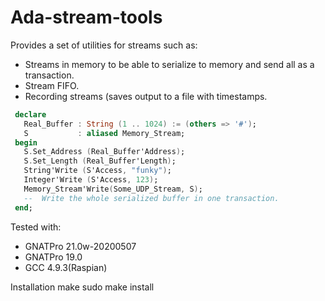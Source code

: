 # Ada-stream-tools

Provides a set of utilities for streams such as:

 * Streams in memory to be able to serialize to memory and send all as a transaction.
 * Stream FIFO.
 * Recording streams (saves output to a file with timestamps.


`````Ada
 declare
   Real_Buffer : String (1 .. 1024) := (others => '#');
   S           : aliased Memory_Stream;
 begin
   S.Set_Address (Real_Buffer'Address);
   S.Set_Length (Real_Buffer'Length);
   String'Write (S'Access, "funky");
   Integer'Write (S'Access, 123);
   Memory_Stream'Write(Some_UDP_Stream, S);
   --  Write the whole serialized buffer in one transaction.
 end;
`````

Tested with:
 * GNATPro 21.0w-20200507
 * GNATPro 19.0
 * GCC 4.9.3(Raspian)

Installation
make
sudo make install
